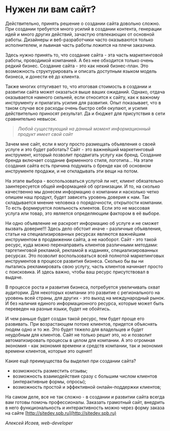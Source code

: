 # Нужен ли вам сайт?

Действительно, принять решение о создании сайта довольно сложно.  При создании требуется много усилий в создании контента, генерации идей и много других действий, зачастую отвлекающих от основной работы. Дизайнеры и веб-разработчики часто оказываются только исполнителем, и львиная часть работы ложится на плечи заказчика.

Здесь нужно принять то, что создание сайта - эта часть маркетинговой работы, проводимой  компанией. А без нее обходится только очень редкий бизнес. Создание сайта - это как некий бизнес-план. Это возможность структурировать и описать доступным языком модель бизнеса, и донести её до клиента.

Также многих отпугивает то, что итоговая стоимость в создании и развитии сайта может оказаться выше ваших ожиданий.  Однако, отдача оказывается намного сильней, если относится к сайту, как к важному инструменту и прилагать усилия для развития. Опыт показывает, что в таком случае все расходы очень быстро себя окупают, и усилия действительно приносят результат. Да и бюджет для присутствия в сети сравнительно невысок.

> *Любой существующий на данный момент информационный продукт имеет свой сайт*

Зачем мне сайт, если я могу просто размещать объявления о своей услуге и это будет работать?
Сайт - это важнейший маркетинговый инструмент, который позволит продвигать услугу как бренд. Создание бренда включает создание фирменного стиля, логотипа... На этапе создания сайта есть причина подумать о бренде как об основном инструменте продажи, и не откладывать эти вещи на потом. 

На этапе выбора - воспользоваться услугой ли нет, клиент обязательно заинтересуется общей информацией об организации. И то, на сколько качественно мы донесем информацию о компании и насколько четко опишем наш продукт, будет зависеть уровень доверия к нам. Так складывается мнение человека о порядочности, открытости компании. То есть формируется лояльность клиентов. Если это не массовая услуга или товар, это является определяющим фактором в её выборе.

Ни одно объявление не раскроет информацию об услуге и не сможет вызвать доверие!!!
Здесь дело обстоит иначе - различные объявления, статьи на специализированных ресурсах являются важнейшим инструментом в продвижении сайта, а не наоборот.  Сайт -   это такой ресурс, куда можно перенаправить клиентов различными методами:  таргетинговой рекламой, рекламой в изданиях, специализированных ресурсах. Это позволит воспользоваться всей полнотой маркетинговых инструментов в процессе развития бизнеса.
Сколько бы вы ни пытались рекламировать свою услугу, часть клиентов начинает просто с поисковика. И здесь важно, чтобы ваш ресурс присутствовал в выдаче. 

В процессе роста и развития бизнеса, потребуется увеличивать охват аудитории. Для некоторых компании  это развитие с регионального на уровень всей страны, для других - это выход на международный  рынок. И без наличия единого информационного ресурса, которые может быть переведен на разные языки, будет не обойтись.

И чем раньше будет создан такой ресурс, тем будет проще его развивать.
При возрастающем потоке клиентов, придется объяснять людям одно и то же. Это будет тяжело для владельцев и будет неудобным для клиентов. Сайт не только решит это, но и позволит автоматизировать процессы в целом для компании. А это огромная экономия -  как экономия времени и средств компании, так и экономия времени клиентов, которые это оценят!

Какие ещё преимущества бы выделил при создании сайта?
- возможность разместить отзывы;
- возможность взаимодействия сразу с большим числом клиентов (интерактивные формы, опросы);
-  возможность простой и эффективной онлайн-поддержки  клиентов; 

На самом деле, все не так сложно -  в создании и развитии сайта всегда вам готовы помочь профессионалы.  Заказать грамотный сайт, внедрить в него функциональность и интерактивность можно через форму заказа на сайте  [http://sitedev.spb.ru](http://sitedev.spb.ru)


*Алексей Исаев,*
*web-developer*


